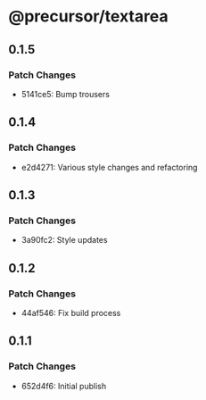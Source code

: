 # @precursor/textarea

## 0.1.5

### Patch Changes

-   5141ce5: Bump trousers

## 0.1.4

### Patch Changes

-   e2d4271: Various style changes and refactoring

## 0.1.3

### Patch Changes

-   3a90fc2: Style updates

## 0.1.2

### Patch Changes

-   44af546: Fix build process

## 0.1.1

### Patch Changes

-   652d4f6: Initial publish
